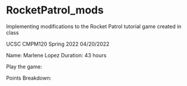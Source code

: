 # RocketPatrol_mods
Implementing modifications to the Rocket Patrol tutorial game created in class

UCSC CMPM120 Spring 2022
04/20/2022

Name: Marlene Lopez
Duration: 43 hours

Play the game:

Points Breakdown:

